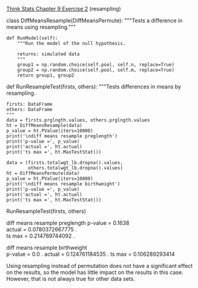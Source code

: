 [Think Stats Chapter 9 Exercise 2](http://greenteapress.com/thinkstats2/html/thinkstats2010.html#toc90) (resampling)

class DiffMeansResample(DiffMeansPermute):
    """Tests a difference in means using resampling."""
    
    def RunModel(self):
        """Run the model of the null hypothesis.

        returns: simulated data
        """
        group1 = np.random.choice(self.pool, self.n, replace=True)
        group2 = np.random.choice(self.pool, self.m, replace=True)
        return group1, group2
        
        
        
 
def RunResampleTest(firsts, others):
    """Tests differences in means by resampling.

    firsts: DataFrame
    others: DataFrame
    """
    data = firsts.prglngth.values, others.prglngth.values
    ht = DiffMeansResample(data)
    p_value = ht.PValue(iters=10000)
    print('\ndiff means resample preglength')
    print('p-value =', p_value)
    print('actual =', ht.actual)
    print('ts max =', ht.MaxTestStat())

    data = (firsts.totalwgt_lb.dropna().values,
            others.totalwgt_lb.dropna().values)
    ht = DiffMeansPermute(data)
    p_value = ht.PValue(iters=10000)
    print('\ndiff means resample birthweight')
    print('p-value =', p_value)
    print('actual =', ht.actual)
    print('ts max =', ht.MaxTestStat())
    
    
RunResampleTest(firsts, others)

diff means resample preglength
p-value = 0.1638  
actual = 0.0780372667775 .  
ts max = 0.214769744092 . 

diff means resample birthweight  
p-value = 0.0 . 
actual = 0.124761184535 . 
ts max = 0.106289293414

Using resampling instead of permutation does not have a significant effect on the results, so the model has little impact on the results in this case. However, that is not always true for other data sets.
